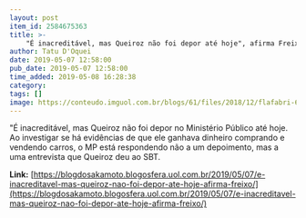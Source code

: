```yaml
---
layout: post
item_id: 2584675363
title: >-
    "É inacreditável, mas Queiroz não foi depor até hoje", afirma Freixo
author: Tatu D'Oquei
date: 2019-05-07 12:58:00
pub_date: 2019-05-07 12:58:00
time_added: 2019-05-08 16:28:38
category: 
tags: []
image: https://conteudo.imguol.com.br/blogs/61/files/2018/12/flafabri-615x300.jpg
---
```


"É inacreditável, mas Queiroz não foi depor no Ministério Público até hoje. Ao investigar se há evidências de que ele ganhava dinheiro comprando e vendendo carros, o MP está respondendo não a um depoimento, mas a uma entrevista que Queiroz deu ao SBT.

**Link:** [https://blogdosakamoto.blogosfera.uol.com.br/2019/05/07/e-inacreditavel-mas-queiroz-nao-foi-depor-ate-hoje-afirma-freixo/](https://blogdosakamoto.blogosfera.uol.com.br/2019/05/07/e-inacreditavel-mas-queiroz-nao-foi-depor-ate-hoje-afirma-freixo/)

